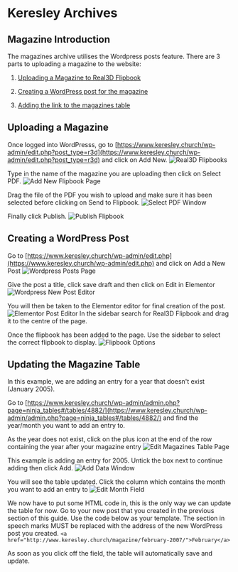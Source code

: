 # Keresley Archives
## Magazine Introduction
The magazines archive utilises the Wordpress posts feature. There are 3 parts to uploading a magazine to the website:

1. [Uploading a Magazine to Real3D Flipbook](#uploading-a-magazine)

2. [Creating a WordPress post for the magazine](#creating-a-wordpress-post)

3. [Adding the link to the magazines table](#updating-the-magazine-table)

## Uploading a Magazine
Once logged into WordPresss, go to [https://www.keresley.church/wp-admin/edit.php?post_type=r3d](https://www.keresley.church/wp-admin/edit.php?post_type=r3d) and click on Add New.
![Real3D Flipbooks](real3d-flipbooks.png)

Type in the name of the magazine you are uploading then click on Select PDF.
![Add New Flipbook Page](add-new-flipbook.png)

Drag the file of the PDF you wish to upload and make sure it has been selected before clicking on Send to Flipbook.
![Select PDF Window](select-pdf.png)

Finally click Publish.
![Publish Flipbook](publish-flipbook.png)

## Creating a WordPress Post
Go to [https://www.keresley.church/wp-admin/edit.php](https://www.keresley.church/wp-admin/edit.php) and click on Add a New Post
![Wordpress Posts Page](posts-page.png)

Give the post a title, click save draft and then click on Edit in Elementor
![Wordpress New Post Editor](new-posts-editor.png)

You will then be taken to the Elementor editor for final creation of the post.
![Elementor Post Editor](elementor-post-editor.png)
In the sidebar search for Real3D Flipbook and drag it to the centre of the page.

Once the flipbook has been added to the page. Use the sidebar to select the correct flipbook to display.
![Flipbook Options](flipbook-options.png)

## Updating the Magazine Table
In this example, we are adding an entry for a year that doesn't exist (January 2005).

Go to [https://www.keresley.church/wp-admin/admin.php?page=ninja_tables#/tables/4882/](https://www.keresley.church/wp-admin/admin.php?page=ninja_tables#/tables/4882/) and find the year/month you want to add an entry to.

As the year does not exist, click on the plus icon at the end of the row containing the year after your magazine entry
![Edit Magazines Table Page](edit-magazine-table-new-row.png)

 This example is adding an entry for 2005. Untick the box next to continue adding then click Add.
 ![Add Data Window](add-data-window.png)

 You will see the table updated. Click the column which contains the month you want to add an entry to
 ![Edit Month Field](add-data-for-month.png)

We now have to put some HTML code in, this is the only way we can update the table for now. Go to your new post that you created in the previous section of this guide. Use the code below as your template. The section in speech marks MUST be replaced with the address of the new WordPress post you created.
`<a href="http://www.keresley.church/magazine/february-2007/">February</a>`

As soon as you click off the field, the table will automatically save and update.